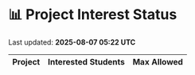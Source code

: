 # 📊 Project Interest Status

Last updated: **2025-08-07 05:22 UTC**

| Project | Interested Students | Max Allowed |
|---------|---------------------|-------------|
